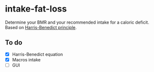 # intake-fat-loss 
Determine your BMR and your recommended intake for a caloric deficit. 
Based on [Harris-Benedict principle](https://en.wikipedia.org/wiki/Harris%E2%80%93Benedict_equation).

## To do 
- [x] Harris-Benedict equation
- [x] Macros intake
- [ ] GUI
